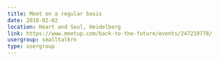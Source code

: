 ```yaml
---
title: Meet on a regular basis
date: 2018-02-02
location: Heart and Soul, Heidelberg
link: https://www.meetup.com/back-to-the-future/events/247219778/
usergroup: smalltalkrn
type: usergroup
---
```

